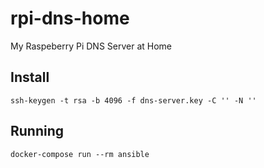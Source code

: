 # rpi-dns-home

My Raspeberry Pi DNS Server at Home

## Install

```
ssh-keygen -t rsa -b 4096 -f dns-server.key -C '' -N ''
```

## Running

```
docker-compose run --rm ansible
```
